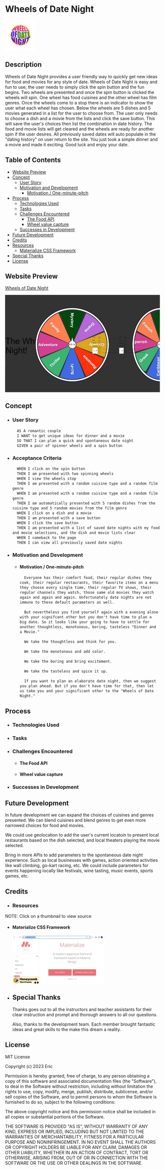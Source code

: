 # Wheels of Date Night 

![logo](assets/images/WoDN-Logo%20-%20small.png)

## Description

Wheels of Date Night provides a user friendly way to quickly get new ideas for food and movies for any style of date. Wheels of Date Night is easy and fun to use; the user needs to simply click the spin button and the fun begins. Two wheels are presented and once the spin button is clicked the wheels will spin. One wheel has food cuisines and the other wheel has film genres. Once the wheels come to a stop there is an indicator to show the user what each wheel has chosen. Below the wheels are 5 dishes and 5 movies generated in a list for the user to choose from. The user only needs to choose a dish and a movie from the lists and click the save button. This will save the user's choices then list the combination in date history. The food and movie lists will get cleared and the wheels are ready for another spin if the user desires. All previously saved dates will auto populate in the "dating history" on user return to the site. You just took a simple dinner and a movie and made it exciting. Good luck and enjoy your date.

## Table of Contents
- [Website Preview](#website-preview)
- [Concept](#concept)
    - [User Story](#user-story)
    - [Motivation and Development](#motivation-and-development)
        - [Motivation / One-minute-pitch](#motivation--one-minute-pitch)
- [Process](#process)
    - [Technologies Used](#technologies-used)
    - [Tasks](#tasks)
    - [Challenges Encountered](#challenges-encountered)
        - [The Food API](#the-food-api)
        - [Wheel value capture](#wheel-value-capture)
    - [Successes in Development](#successes-in-development)
- [Future Development](#future-development)
- [Credits](#credits)
- [Resources](#resources)
    - [Materialize CSS Framework](#materialize-css-framework)
- [Special Thanks](#special-thanks)
- [License](#license)

## Website Preview

[Wheels of Date Night](https://esbev.github.io/project-1-collab/)

[![name](assets/images/SS.jpg)](https://esbev.github.io/project-1-collab/)

## Concept

- ### User Story

        AS A romantic couple
        I WANT to get unique ideas for dinner and a movie
        SO THAT I can plan a quick and spontaneous date night
        GIVEN a pair of spinner wheels and a spin button

- ### Acceptance Criteria

        WHEN I click on the spin button
        THEN I am presented with two spinning wheels
        WHEN I view the wheels stop
        THEN I am presented with a random cuisine type and a random film genre
        WHEN I am presented with a random cuisine type and a random film genre
        THEN I am automatically presented with 5 random dishes from the cuisine type and 5 random movies from the film genre
        WHEN I click on a dish and a movie
        THEN I am presented with a save button
        WHEN I click the save button
        THEN I am presented with a list of saved date nights with my food and movie selections, and the dish and movie lists clear
        WHEN I comeback to the page
        THEN I can view all previously saved date nights

- ### Motivation and Development

    - #### Motivation / One-minute-pitch

            Everyone has their comfort food, their regular dishes they cook, their regular restaurants, their favorite items on a menu they choose every single time, their regular TV shows, their regular channels they watch, those same old movies they watch again and again and again. Unfortunately date nights are not immune to these default parameters as well.

            But nevertheless you find yourself again with a evening alone with your signifcant other but you don't have time to plan a big date. So it looks like your going to have to settle for another thoughtless, monotonous, boring, tasteless "Dinner and a Movie."

            We take the thoughtless and think for you.

            We take the monotonous and add color.

            We take the boring and bring excitement.

            We take the tasteless and spice it up.

            If you want to plan an elaborate date night, then we suggest you plan ahead. But if you don't have time for that, then let us take you and your significant other to the "Wheels of Date Night."


## Process

- ### Technologies Used

- ### Tasks

- ### Challenges Encountered

    - #### The Food API

    - #### Wheel value capture

- ### Successes in Development

## Future Development

In future development we can expand the choices of cuisines and genres presented. We can blend cuisines and blend genres to get even more narrowed choices for food and movies.

We could use geolocation to add the user's current locatoin to present local restaurants based on the dish selected, and local theaters playing the movie selected.

Bring in more APIs to add parameters to the spontaneous date night experience. Such as local businesses with games, action oriented activities like wall climbing, go-kart racing, etc. We could include parameters for events happening locally like festivals, wine tasting, music events, sports games, etc.

## Credits

- ### Resources

NOTE: Click on a thumbnail to view source

- #### Materialize CSS Framework

    [![name](assets/images/materialize.jpg)](https://materializecss.com//)

- ## Special Thanks

    Thanks goes out to all the instructors and teacher assistants for their clear instruction and prompt and thorough answers to all our questions.

    Also, thanks to the development team. Each member brought fantastic ideas and great skills to the make this dream a reality.

## License

MIT License

Copyright (c) 2023 Eric

Permission is hereby granted, free of charge, to any person obtaining a copy
of this software and associated documentation files (the "Software"), to deal
in the Software without restriction, including without limitation the rights
to use, copy, modify, merge, publish, distribute, sublicense, and/or sell
copies of the Software, and to permit persons to whom the Software is
furnished to do so, subject to the following conditions:

The above copyright notice and this permission notice shall be included in all
copies or substantial portions of the Software.

THE SOFTWARE IS PROVIDED "AS IS", WITHOUT WARRANTY OF ANY KIND, EXPRESS OR
IMPLIED, INCLUDING BUT NOT LIMITED TO THE WARRANTIES OF MERCHANTABILITY,
FITNESS FOR A PARTICULAR PURPOSE AND NONINFRINGEMENT. IN NO EVENT SHALL THE
AUTHORS OR COPYRIGHT HOLDERS BE LIABLE FOR ANY CLAIM, DAMAGES OR OTHER
LIABILITY, WHETHER IN AN ACTION OF CONTRACT, TORT OR OTHERWISE, ARISING FROM,
OUT OF OR IN CONNECTION WITH THE SOFTWARE OR THE USE OR OTHER DEALINGS IN THE
SOFTWARE.